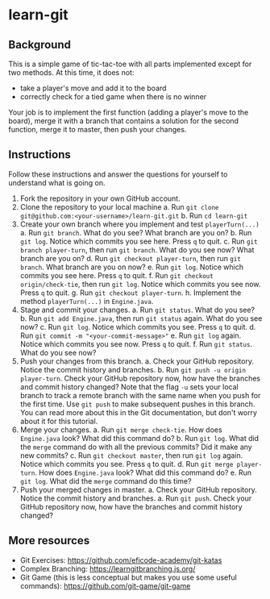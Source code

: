 # learn-git

## Background

This is a simple game of tic-tac-toe with all parts implemented except for two methods. At this time, it does not:

- take a player's move and add it to the board
- correctly check for a tied game when there is no winner

Your job is to implement the first function (adding a player's move to the board), merge it with a branch that contains a solution for the second function, merge it to master, then push your changes.

## Instructions

Follow these instructions and answer the questions for yourself to understand what is going on.

1. Fork the repository in your own GitHub account.
2. Clone the repository to your local machine
   a. Run `git clone git@github.com:<your-username>/learn-git.git`
   b. Run `cd learn-git`
3. Create your own branch where you implement and test `playerTurn(...)`
   a. Run `git branch`. What do you see? What branch are you on?
   b. Run `git log`. Notice which commits you see here. Press `q` to quit.
   c. Run `git branch player-turn`, then run `git branch`. What do you see now? What branch are you on?
   d. Run `git checkout player-turn`, then run `git branch`. What branch are you on now?
   e. Run `git log`. Notice which commits you see here. Press `q` to quit.
   f. Run `git checkout origin/check-tie`, then run `git log`. Notice which commits you see now. Press `q` to quit.
   g. Run `git checkout player-turn`.
   h. Implement the method `playerTurn(...)` in `Engine.java`.
4. Stage and commit your changes.
   a. Run `git status`. What do you see?
   b. Run `git add Engine.java`, then run `git status` again. What do you see now?
   c. Run `git log`. Notice which commits you see. Press `q` to quit.
   d. Run `git commit -m "<your-commit-message>"`
   e. Run `git log` again. Notice which commits you see now. Press `q` to quit.
   f. Run `git status`. What do you see now?
5. Push your changes from this branch.
   a. Check your GitHub repository. Notice the commit history and branches.
   b. Run `git push -u origin player-turn`. Check your GitHub repository now, how have the branches and commit history changed?
   Note that the flag `-u` sets your local branch to track a remote branch with the same name when you push for the first time. Use `git push` to make subsequent pushes in this branch. You can read more about this in the Git documentation, but don't worry about it for this tutorial.
6. Merge your changes.
   a. Run `git merge check-tie`. How does `Engine.java` look? What did this command do?
   b. Run `git log`. What did the `merge` command do with all the previous commits? Did it make any new commits?
   c. Run `git checkout master`, then run `git log` again. Notice which commits you see. Press `q` to quit.
   d. Run `git merge player-turn`. How does `Engine.java` look? What did this command do?
   e. Run `git log`. What did the `merge` command do this time?
7. Push your merged changes in master.
   a. Check your GitHub repository. Notice the commit history and branches.
   a. Run `git push`. Check your GitHub repository now, how have the branches and commit history changed?

## More resources

- Git Exercises: https://github.com/eficode-academy/git-katas
- Complex Branching: https://learngitbranching.js.org/
- Git Game (this is less conceptual but makes you use some useful commands): https://github.com/git-game/git-game
